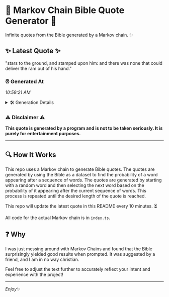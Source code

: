 # 📖 Markov Chain Bible Quote Generator 📖

Infinite quotes from the Bible generated by a Markov chain. ✨

## ✨ Latest Quote ✨
"stars to the ground, and stamped upon him: and there was none that could deliver the ram out of his hand."

### ⏰ Generated At
*10:59:21 AM*

<details>
    <summary>🛠️ Generation Details</summary>
    <p>
        <strong>🌱 Seed:</strong> stars<br>
        <strong>🔄 Iterations:</strong> 20<br>
        <strong>📜 Context History:</strong><br>[ stars ]: to<br>[ stars, to ]: the<br>[ stars, to, the ]: ground,<br>[ stars, to, the, ground, ]: and<br>[ stars, to, the, ground,, and ]: stamped<br>[ stars, to, the, ground,, and, stamped ]: upon<br>[ to, the, ground,, and, stamped, upon ]: him:<br>[ the, ground,, and, stamped, upon, him: ]: and<br>[ ground,, and, stamped, upon, him:, and ]: there<br>[ and, stamped, upon, him:, and, there ]: was<br>[ stamped, upon, him:, and, there, was ]: none<br>[ upon, him:, and, there, was, none ]: that<br>[ him:, and, there, was, none, that ]: could<br>[ and, there, was, none, that, could ]: deliver<br>[ there, was, none, that, could, deliver ]: the<br>[ was, none, that, could, deliver, the ]: ram<br>[ none, that, could, deliver, the, ram ]: out<br>[ that, could, deliver, the, ram, out ]: of<br>[ could, deliver, the, ram, out, of ]: his<br>[ deliver, the, ram, out, of, his ]: hand.<br>
    </p>
</details>

### ⚠️ Disclaimer ⚠️
**This quote is generated by a program and is not to be taken seriously. It is purely for entertainment purposes.**

---

## 🔍 How It Works

This repo uses a Markov chain to generate Bible quotes. The quotes are generated by using the Bible as a dataset to find the probability of a word appearing after a sequence of words. The quotes are generated by starting with a random word and then selecting the next word based on the probability of it appearing after the current sequence of words. This process is repeated until the desired length of the quote is reached.

This repo will update the latest quote in this README every 10 minutes. ⏳

All code for the actual Markov chain is in `index.ts`.

## ❓ Why

I was just messing around with Markov Chains and found that the Bible surprisingly yielded good results when prompted. 
It was suggested by a friend, and I am in no way christian.

Feel free to adjust the text further to accurately reflect your intent and experience with the project!

---

*Enjoy*✨
